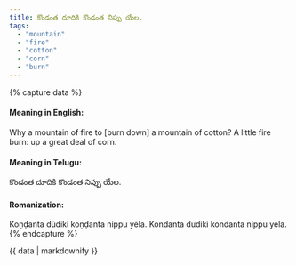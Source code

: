 ```yaml
---
title: కొండంత దూదికి కొండంత నిప్పు యేల.
tags:
  - "mountain"
  - "fire"
  - "cotton"
  - "corn"
  - "burn"
---
```


{% capture data %}
#### Meaning in English:
Why a mountain of fire to [burn down] a mountain of cotton?
A little fire burn: up a great deal of corn.

#### Meaning in Telugu:
కొండంత దూదికి కొండంత నిప్పు యేల.

#### Romanization:
Koṇḍanta dūdiki koṇḍanta nippu yēla.
Kondanta dudiki kondanta nippu yela.
{% endcapture %}

{{ data | markdownify }}

